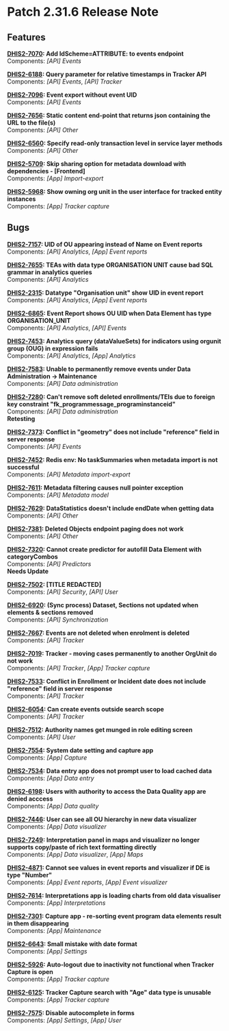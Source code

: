 # Patch 2.31.6 Release Note

## Features

**[DHIS2-7070](https://jira.dhis2.org/browse/DHIS2-7070): Add IdScheme=ATTRIBUTE: to events endpoint**  
Components: _[API] Events_

**[DHIS2-6188](https://jira.dhis2.org/browse/DHIS2-6188): Query parameter for relative timestamps in Tracker API**  
Components: _[API] Events_, _[API] Tracker_

**[DHIS2-7096](https://jira.dhis2.org/browse/DHIS2-7096): Event export without event UID**  
Components: _[API] Events_

**[DHIS2-7656](https://jira.dhis2.org/browse/DHIS2-7656): Static content end-point that returns json containing the URL to the file(s)**  
Components: _[API] Other_

**[DHIS2-6560](https://jira.dhis2.org/browse/DHIS2-6560): Specify read-only transaction level in service layer methods**  
Components: _[API] Other_

**[DHIS2-5709](https://jira.dhis2.org/browse/DHIS2-5709): Skip sharing option for metadata download with dependencies - [Frontend]**  
Components: _[App] Import-export_

**[DHIS2-5968](https://jira.dhis2.org/browse/DHIS2-5968): Show owning org unit in the user interface for tracked entity instances**  
Components: _[App] Tracker capture_

## Bugs

**[DHIS2-7157](https://jira.dhis2.org/browse/DHIS2-7157): UID of OU appearing instead of Name on Event reports**  
Components: _[API] Analytics_, _[App] Event reports_

**[DHIS2-7655](https://jira.dhis2.org/browse/DHIS2-7655): TEAs with data type ORGANISATION UNIT cause bad SQL grammar in analytics queries**  
Components: _[API] Analytics_

**[DHIS2-2315](https://jira.dhis2.org/browse/DHIS2-2315): Datatype "Organisation unit" show UID in event report**  
Components: _[API] Analytics_, _[App] Event reports_

**[DHIS2-6865](https://jira.dhis2.org/browse/DHIS2-6865): Event Report shows OU UID when Data Element has type ORGANISATION_UNIT**  
Components: _[API] Analytics_, _[API] Events_

**[DHIS2-7453](https://jira.dhis2.org/browse/DHIS2-7453): Analytics query (dataValueSets) for indicators using orgunit group (OUG) in expression fails**  
Components: _[API] Analytics_, _[App] Analytics_

**[DHIS2-7583](https://jira.dhis2.org/browse/DHIS2-7583): Unable to permanently remove events under Data Administration -> Maintenance**  
Components: _[API] Data administration_

**[DHIS2-7280](https://jira.dhis2.org/browse/DHIS2-7280): Can't remove soft deleted enrollments/TEIs due to foreign key constraint "fk_programmessage_programinstanceid"**  
Components: _[API] Data administration_  
**Retesting**

**[DHIS2-7373](https://jira.dhis2.org/browse/DHIS2-7373): Conflict in "geometry" does not include "reference" field in server response**  
Components: _[API] Events_

**[DHIS2-7452](https://jira.dhis2.org/browse/DHIS2-7452): Redis env: No taskSummaries when metadata import is not successful**  
Components: _[API] Metadata import-export_

**[DHIS2-7611](https://jira.dhis2.org/browse/DHIS2-7611): Metadata filtering causes null pointer exception**  
Components: _[API] Metadata model_

**[DHIS2-7629](https://jira.dhis2.org/browse/DHIS2-7629): DataStatistics doesn't include endDate when getting data**  
Components: _[API] Other_

**[DHIS2-7381](https://jira.dhis2.org/browse/DHIS2-7381): Deleted Objects endpoint paging does not work**  
Components: _[API] Other_

**[DHIS2-7320](https://jira.dhis2.org/browse/DHIS2-7320): Cannot create predictor for autofill Data Element with categoryCombos**  
Components: _[API] Predictors_  
**Needs Update**

**[DHIS2-7502](https://jira.dhis2.org/browse/DHIS2-7502): [TITLE REDACTED]**  
Components: _[API] Security_, _[API] User_

**[DHIS2-6920](https://jira.dhis2.org/browse/DHIS2-6920): (Sync process) Dataset, Sections not updated when elements & sections removed**  
Components: _[API] Synchronization_

**[DHIS2-7667](https://jira.dhis2.org/browse/DHIS2-7667): Events are not deleted when enrolment is deleted**  
Components: _[API] Tracker_

**[DHIS2-7019](https://jira.dhis2.org/browse/DHIS2-7019): Tracker - moving cases permanently to another OrgUnit do not work**  
Components: _[API] Tracker_, _[App] Tracker capture_

**[DHIS2-7533](https://jira.dhis2.org/browse/DHIS2-7533): Conflict in Enrollment or Incident date does not include "reference" field in server response**  
Components: _[API] Tracker_

**[DHIS2-6054](https://jira.dhis2.org/browse/DHIS2-6054): Can create events outside search scope**  
Components: _[API] Tracker_

**[DHIS2-7512](https://jira.dhis2.org/browse/DHIS2-7512): Authority names get munged in role editing screen**  
Components: _[API] User_

**[DHIS2-7554](https://jira.dhis2.org/browse/DHIS2-7554): System date setting and capture app**  
Components: _[App] Capture_

**[DHIS2-7534](https://jira.dhis2.org/browse/DHIS2-7534): Data entry app does not prompt user to load cached data**  
Components: _[App] Data entry_

**[DHIS2-6198](https://jira.dhis2.org/browse/DHIS2-6198): Users with authority to access the Data Quality app are denied acccess**  
Components: _[App] Data quality_

**[DHIS2-7446](https://jira.dhis2.org/browse/DHIS2-7446): User can see all OU hierarchy in new data visualizer**  
Components: _[App] Data visualizer_

**[DHIS2-7249](https://jira.dhis2.org/browse/DHIS2-7249): Interpretation panel in maps and visualizer no longer supports copy/paste of rich text formatting directly**  
Components: _[App] Data visualizer_, _[App] Maps_

**[DHIS2-4871](https://jira.dhis2.org/browse/DHIS2-4871): Cannot see values in event reports and visualizer if DE is type "Number"**  
Components: _[App] Event reports_, _[App] Event visualizer_

**[DHIS2-7614](https://jira.dhis2.org/browse/DHIS2-7614): Interpretations app is loading charts from old data visualiser**  
Components: _[App] Interpretations_

**[DHIS2-7301](https://jira.dhis2.org/browse/DHIS2-7301): Capture app - re-sorting event program data elements result in them disappearing**  
Components: _[App] Maintenance_

**[DHIS2-6643](https://jira.dhis2.org/browse/DHIS2-6643): Small mistake with date format**  
Components: _[App] Settings_

**[DHIS2-5926](https://jira.dhis2.org/browse/DHIS2-5926): Auto-logout due to inactivity not functional when Tracker Capture is open**  
Components: _[App] Tracker capture_

**[DHIS2-6125](https://jira.dhis2.org/browse/DHIS2-6125): Tracker Capture search with "Age" data type is unusable**  
Components: _[App] Tracker capture_

**[DHIS2-7575](https://jira.dhis2.org/browse/DHIS2-7575): Disable autocomplete in forms**  
Components: _[App] Settings_, _[App] User_
